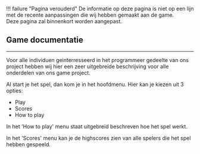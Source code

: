 !!! failure "Pagina verouderd"
    De informatie op deze pagina is niet op een lijn met de recente aanpassingen die wij hebben gemaakt aan de game. <br>
    Deze pagina zal binnenkort worden aangepast.

## Game documentatie

---

Voor alle individuen geinterresseerd in het programmeer gedeelte van ons project
hebben wij hier een zeer uitgebreide beschrijving voor alle onderdelen van ons game project.

Al start je het spel, dan kom je in het hoofdmenu. Hier kan je kiezen uit 3 opties:
- Play
- Scores
- How to play

In het 'How to play' menu staat uitgebreid beschreven hoe het spel werkt.

In het 'Scores' menu kan je de highscores zien van alle spelers die het spel hebben gespeeld.